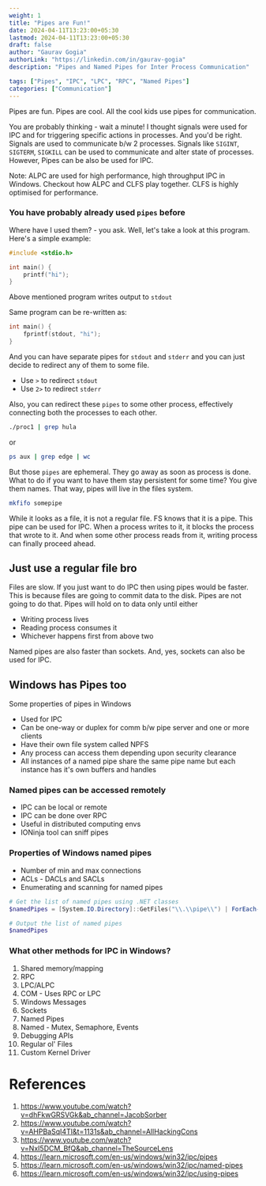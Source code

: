 ```yaml
---
weight: 1
title: "Pipes are Fun!"
date: 2024-04-11T13:23:00+05:30
lastmod: 2024-04-11T13:23:00+05:30
draft: false
author: "Gaurav Gogia"
authorLink: "https://linkedin.com/in/gaurav-gogia"
description: "Pipes and Named Pipes for Inter Process Communication"

tags: ["Pipes", "IPC", "LPC", "RPC", "Named Pipes"]
categories: ["Communication"]
---
```


Pipes are fun. Pipes are cool. All the cool kids use pipes for communication.

You are probably thinking - wait a minute! I thought signals were used for IPC and for triggering specific actions in processes. And you'd be right.
Signals are used to communicate b/w 2 processes. Signals like `SIGINT`, `SIGTERM`, `SIGKILL` can be used to communicate and alter state of processes. However, Pipes can be also be used for IPC.

Note:
ALPC are used for high performance, high throughput IPC in Windows. Checkout how ALPC and CLFS play together. CLFS is highly optimised for performance.

### You have probably already used `pipes` before
Where have I used them? - you ask. Well, let's take a look at this program. Here's a simple example:
```c
#include <stdio.h>

int main() {
	printf("hi");
}
```
Above mentioned program writes output to `stdout`

Same program can be re-written as:
```c
int main() {
	fprintf(stdout, "hi");
}
```

And you can have separate pipes for `stdout` and `stderr` and you can just decide to redirect any of them to some file.

- Use `>` to redirect `stdout`
- Use `2>` to redirect `stderr`

Also, you can redirect these `pipes` to some other process, effectively connecting both the processes to each other.

```sh
./proc1 | grep hula
```
or
```sh
ps aux | grep edge | wc
```

But those `pipes` are ephemeral. They go away as soon as process is done. What to do if you want to have them stay persistent for some time?
You give them names. That way, pipes will live in the files system.

```sh
mkfifo somepipe
```

While it looks as a file, it is not a regular file. FS knows that it is a pipe. This pipe can be used for IPC. When a process writes to it, it blocks the process that wrote to it. And when some other process reads from it, writing process can finally proceed ahead.

## Just use a regular file bro
Files are slow. If you just want to do IPC then using pipes would be faster. This is because files are going to commit data to the disk. Pipes are not going to do that. Pipes will hold on to data only until either
- Writing process lives
- Reading process consumes it
- Whichever happens first from above two

Named pipes are also faster than sockets. And, yes, sockets can also be used for IPC.

## Windows has Pipes too
Some properties of pipes in Windows
- Used for IPC
- Can be one-way or duplex for comm  b/w pipe server and one or more clients
- Have their own file system called NPFS
- Any process can access them depending upon security clearance
- All instances of a named pipe share the same pipe name but each instance has it's own buffers and handles
### Named pipes can be accessed remotely
- IPC can be local or remote
- IPC can be done over RPC
- Useful in distributed computing envs
- IONinja tool can sniff pipes

### Properties of Windows named pipes
- Number of min and max connections
- ACLs -  DACLs and SACLs
- Enumerating and scanning for named pipes
```powershell
# Get the list of named pipes using .NET classes
$namedPipes = [System.IO.Directory]::GetFiles("\\.\\pipe\\") | ForEach-Object { $_ -replace '\\\\.\\pipe\\', '' }

# Output the list of named pipes
$namedPipes
```

### What other methods for IPC in Windows?
1. Shared memory/mapping
2. RPC
3. LPC/ALPC
4. COM - Uses RPC or LPC
5. Windows Messages
6. Sockets
7. Named Pipes
8. Named - Mutex, Semaphore, Events
9. Debugging APIs
10. Regular ol' Files
11. Custom Kernel Driver

# References
1. https://www.youtube.com/watch?v=dhFkwGRSVGk&ab_channel=JacobSorber
2. https://www.youtube.com/watch?v=AHPBaSqI4TI&t=1131s&ab_channel=AllHackingCons
3. https://www.youtube.com/watch?v=NxI5DCM_BfQ&ab_channel=TheSourceLens
4. https://learn.microsoft.com/en-us/windows/win32/ipc/pipes
5. https://learn.microsoft.com/en-us/windows/win32/ipc/named-pipes
6. https://learn.microsoft.com/en-us/windows/win32/ipc/using-pipes